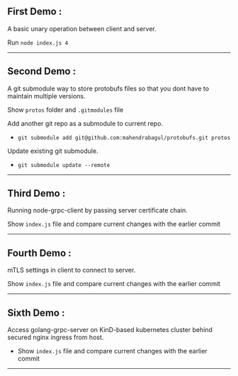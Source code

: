 First Demo :
---
A basic unary operation between client and server.

Run `node index.js 4`

---
Second Demo :
---
A git submodule way to store protobufs files so that you dont have to maintain multiple versions.

Show `protos` folder and `.gitmodules` file

Add another git repo as a submodule to current repo.

- `git submodule add git@github.com:mahendrabagul/protobufs.git protos`

Update existing git submodule.

- `git submodule update --remote`

---
Third Demo :
---
Running node-grpc-client by passing server certificate chain.

Show `index.js` file and compare current changes with the earlier commit

---
Fourth Demo :
---
mTLS settings in client to connect to server.

Show `index.js` file and compare current changes with the earlier commit

---
Sixth Demo :
---
Access golang-grpc-server on KinD-based kubernetes cluster behind secured nginx ingress from host.

- Show `index.js` file and compare current changes with the earlier commit
---
